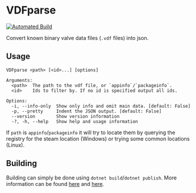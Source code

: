 # VDFparse

[![Automated Build](https://github.com/Grub4K/VDFparse/actions/workflows/automated-build.yaml/badge.svg)](https://github.com/Grub4K/VDFparse/actions/workflows/automated-build.yaml)

Convert known binary valve data files (`.vdf` files) into json.

## Usage
```
VDFparse <path> [<id>...] [options]

Arguments:
  <path>  The path to the vdf file, or `appinfo`/`packageinfo`.
  <id>    Ids to filter by. If no id is specified output all ids.

Options:
  -i, --info-only  Show only info and omit main data. [default: False]
  -p, --pretty     Indent the JSON output. [default: False]
  --version        Show version information
  -?, -h, --help   Show help and usage information
```
If `path` is `appinfo`/`packageinfo` it will try to locate them
by querying the registry for the steam location (Windows)
or trying some common locations (Linux).

## Building
Building can simply be done using `dotnet build`/`dotnet publish`.
More information can be found [here](https://learn.microsoft.com/dotnet/core/tools/dotnet-build) and [here](https://learn.microsoft.com/dotnet/core/tools/dotnet-publish).
